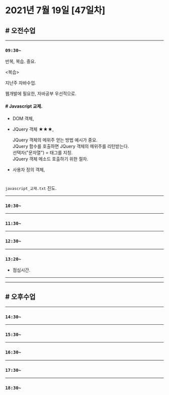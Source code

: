 # 2021년 7월 19일 [47일차]

## # 오전수업
----
### `09:30~`

반복, 복습. 중요.   

<복습>   

지난주 자바수업.      

웹개발에 필요한, 자바공부 우선적으로.    

#### # Javascript 교제.    

- DOM 객체,  

- JQuery 객체 ★★★,  

    JQuery 객체의 메위주 얻는 방법 예시가 중요.    
    JQuery 함수를 호출하면 JQuery 객체의 메위주를 리턴받는다.     
    선택자("문자열") = 태그를 지칭.    
    JQuery 객체 메소드 호출하기 위한 절차.  

- 사용자 정의 객체,  

#  

`javascript_교재.txt` 진도.      

























----
### `10:30~`















----
### `11:30~`








----
### `12:30~`








----
### `13:20~`

  - 점심시간.

---
---

## # 오후수업

---
### `14:30~`










---
### `15:30~`









----
### `16:30~`








----
### `17:30~`








----
### `18:30~`
